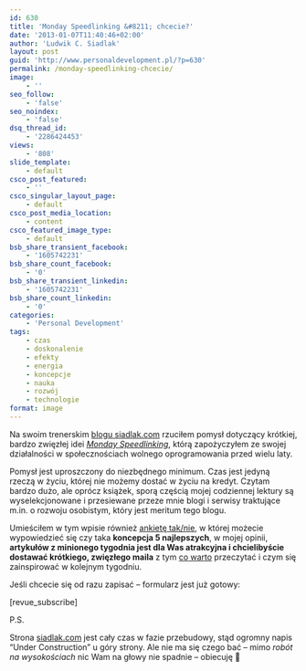 ```yaml
---
id: 630
title: 'Monday Speedlinking &#8211; chcecie?'
date: '2013-01-07T11:40:46+02:00'
author: 'Ludwik C. Siadlak'
layout: post
guid: 'http://www.personaldevelopment.pl/?p=630'
permalink: /monday-speedlinking-chcecie/
image:
    - ''
seo_follow:
    - 'false'
seo_noindex:
    - 'false'
dsq_thread_id:
    - '2286424453'
views:
    - '808'
slide_template:
    - default
csco_post_featured:
    - ''
csco_singular_layout_page:
    - default
csco_post_media_location:
    - content
csco_featured_image_type:
    - default
bsb_share_transient_facebook:
    - '1605742231'
bsb_share_count_facebook:
    - '0'
bsb_share_transient_linkedin:
    - '1605742231'
bsb_share_count_linkedin:
    - '0'
categories:
    - 'Personal Development'
tags:
    - czas
    - doskonalenie
    - efekty
    - energia
    - koncepcje
    - nauka
    - rozwój
    - technologie
format: image
---
```


Na swoim trenerskim [blogu siadlak.com](http://personaldevelopment.pl/rozwoj/budowanie-wizerunku/monday-speedlinking-1/) rzuciłem pomysł dotyczący krótkiej, bardzo zwięzłej idei [*Monday Speedlinking*](http://personaldevelopment.pl/rozwoj/budowanie-wizerunku/monday-speedlinking-1/), którą zapożyczyłem ze swojej działalności w społecznościach wolnego oprogramowania przed wielu laty.

Pomysł jest uproszczony do niezbędnego minimum. Czas jest jedyną rzeczą w życiu, której nie możemy dostać w życiu na kredyt. Czytam bardzo dużo, ale oprócz książek, sporą częścią mojej codziennej lektury są wyselekcjonowane i przesiewane przeze mnie blogi i serwisy traktujące m.in. o rozwoju osobistym, który jest meritum tego blogu.

Umieściłem w tym wpisie również [ankietę tak/nie](http://personaldevelopment.pl/rozwoj/budowanie-wizerunku/monday-speedlinking-1/), w której możecie wypowiedzieć się czy taka **koncepcja 5 najlepszych**, w mojej opinii, **artykułów z minionego tygodnia jest dla Was atrakcyjna i chcielibyście dostawać krótkiego, zwięzłego maila** z tym <span style="text-decoration:underline">co warto</span> przeczytać i czym się zainspirować w kolejnym tygodniu.

Jeśli chcecie się od razu zapisać – formularz jest już gotowy:

\[revue\_subscribe\]

P.S.

Strona [siadlak.com](http://personaldevelopment.pl/) jest cały czas w fazie przebudowy, stąd ogromny napis “Under Construction” u góry strony. Ale nie ma się czego bać – mimo *robót na wysokościach* nic Wam na głowy nie spadnie – obiecuję 🙂